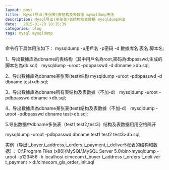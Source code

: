 ```yaml
---
layout: post
title:  Mysql导出(多张表)表结构及表数据 mysqldump用法
description: Mysql导出(多张表)表结构及表数据 mysqldump用法
date:   2015-01-28 18:15:39
categories: blog
tags: mysql mysqldump
---
```

命令行下具体用法如下：  mysqldump -u用戶名 -p密码 -d 數據库名 表名 脚本名;

1、导出數據库為dbname的表结构（其中用戶名為root,密码為dbpasswd,生成的脚本名為db.sql）
mysqldump -uroot -pdbpasswd -d dbname >db.sql;

2、导出數據库為dbname某张表(test)结构
mysqldump -uroot -pdbpasswd -d dbname test>db.sql;

3、导出數據库為dbname所有表结构及表數據（不加-d）
mysqldump -uroot -pdbpasswd  dbname >db.sql;

4、导出數據库為dbname某张表(test)结构及表數據（不加-d）
mysqldump -uroot -pdbpasswd dbname test>db.sql;

5.导出数据中dbname多张表（test1,test2,test3）结构及表数据用用空格隔开

mysqldump -uroot -pdbpasswd dbname test1 test2 test3>db.sql;

实例（导出t_buyer,t_address,t_orders,t_payment,t_deliver5张表的结构和数据）：
C:\Program Files (x86)\MySQL\MySQL Server 5.0\bin>mysqldump -uroot -p123456 -h localhost cimecom t_buyer t_address t_orders t_deli
ver t_payment > d:/cimecom_gls_order_init.sql
